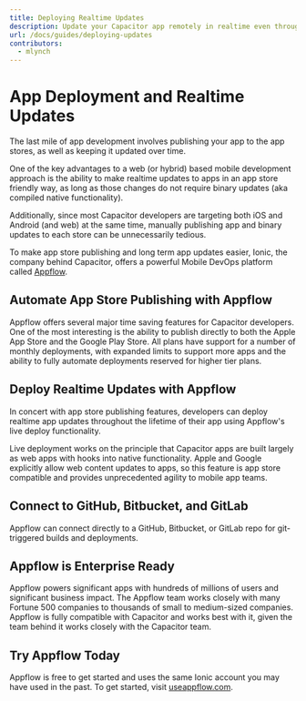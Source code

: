 ```yaml
---
title: Deploying Realtime Updates
description: Update your Capacitor app remotely in realtime even through the app stores
url: /docs/guides/deploying-updates
contributors:
  - mlynch
---
```


# App Deployment and Realtime Updates

The last mile of app development involves publishing your app to the app stores, as well as keeping it updated over time.

One of the key advantages to a web (or hybrid) based mobile development approach is the ability to make realtime updates to apps in an app store friendly way, as long as those changes do not require binary updates (aka compiled native functionality).

Additionally, since most Capacitor developers are targeting both iOS and Android (and web) at the same time, manually publishing app and binary updates to each store can be unnecessarily tedious.

To make app store publishing and long term app updates easier, Ionic, the company behind Capacitor, offers a powerful Mobile DevOps platform called [Appflow](https://useappflow.com/).

## Automate App Store Publishing with Appflow

Appflow offers several major time saving features for Capacitor developers. One of the most interesting is the ability to publish directly to both the Apple App Store and the Google Play Store. All plans have support for a number of monthly deployments, with expanded limits to support more apps and the ability to fully automate deployments reserved for higher tier plans.

## Deploy Realtime Updates with Appflow

In concert with app store publishing features, developers can deploy realtime app updates throughout the lifetime of their app using Appflow's live deploy functionality.

Live deployment works on the principle that Capacitor apps are built largely as web apps with hooks into native functionality. Apple and Google explicitly allow web content updates to apps, so this feature is app store compatible and provides unprecedented agility to mobile app teams.

## Connect to GitHub, Bitbucket, and GitLab

Appflow can connect directly to a GitHub, Bitbucket, or GitLab repo for git-triggered builds and deployments. 

## Appflow is Enterprise Ready

Appflow powers significant apps with hundreds of millions of users and significant business impact. The Appflow team works closely with many Fortune 500 companies to thousands of small to medium-sized companies. Appflow is fully compatible with Capacitor and works best with it, given the team behind it works closely with the Capacitor team.

## Try Appflow Today

Appflow is free to get started and uses the same Ionic account you may have used in the past. To get started, visit [useappflow.com](https://useappflow.com/).